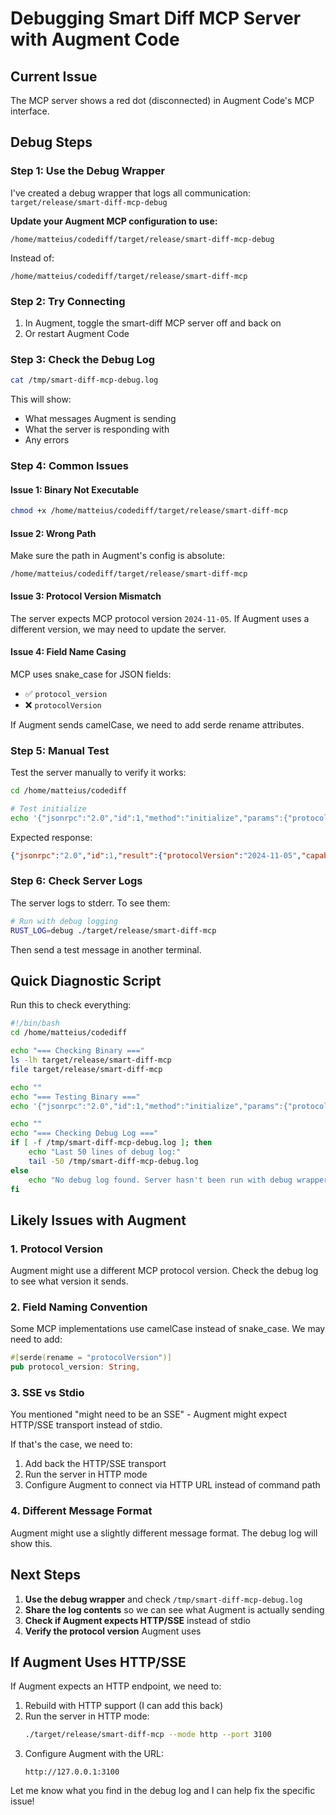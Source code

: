 # Debugging Smart Diff MCP Server with Augment Code

## Current Issue

The MCP server shows a red dot (disconnected) in Augment Code's MCP interface.

## Debug Steps

### Step 1: Use the Debug Wrapper

I've created a debug wrapper that logs all communication: `target/release/smart-diff-mcp-debug`

**Update your Augment MCP configuration to use:**
```
/home/matteius/codediff/target/release/smart-diff-mcp-debug
```

Instead of:
```
/home/matteius/codediff/target/release/smart-diff-mcp
```

### Step 2: Try Connecting

1. In Augment, toggle the smart-diff MCP server off and back on
2. Or restart Augment Code

### Step 3: Check the Debug Log

```bash
cat /tmp/smart-diff-mcp-debug.log
```

This will show:
- What messages Augment is sending
- What the server is responding with
- Any errors

### Step 4: Common Issues

#### Issue 1: Binary Not Executable
```bash
chmod +x /home/matteius/codediff/target/release/smart-diff-mcp
```

#### Issue 2: Wrong Path
Make sure the path in Augment's config is absolute:
```
/home/matteius/codediff/target/release/smart-diff-mcp
```

#### Issue 3: Protocol Version Mismatch

The server expects MCP protocol version `2024-11-05`. If Augment uses a different version, we may need to update the server.

#### Issue 4: Field Name Casing

MCP uses snake_case for JSON fields:
- ✅ `protocol_version`
- ❌ `protocolVersion`

If Augment sends camelCase, we need to add serde rename attributes.

### Step 5: Manual Test

Test the server manually to verify it works:

```bash
cd /home/matteius/codediff

# Test initialize
echo '{"jsonrpc":"2.0","id":1,"method":"initialize","params":{"protocol_version":"2024-11-05","capabilities":{},"client_info":{"name":"test","version":"1.0"}}}' | ./target/release/smart-diff-mcp
```

Expected response:
```json
{"jsonrpc":"2.0","id":1,"result":{"protocolVersion":"2024-11-05","capabilities":{"tools":{},"resources":{}},"serverInfo":{"name":"smart-diff-mcp","version":"0.1.0"}}}
```

### Step 6: Check Server Logs

The server logs to stderr. To see them:

```bash
# Run with debug logging
RUST_LOG=debug ./target/release/smart-diff-mcp
```

Then send a test message in another terminal.

## Quick Diagnostic Script

Run this to check everything:

```bash
#!/bin/bash
cd /home/matteius/codediff

echo "=== Checking Binary ==="
ls -lh target/release/smart-diff-mcp
file target/release/smart-diff-mcp

echo ""
echo "=== Testing Binary ==="
echo '{"jsonrpc":"2.0","id":1,"method":"initialize","params":{"protocol_version":"2024-11-05","capabilities":{},"client_info":{"name":"test","version":"1.0"}}}' | timeout 2 ./target/release/smart-diff-mcp 2>&1

echo ""
echo "=== Checking Debug Log ==="
if [ -f /tmp/smart-diff-mcp-debug.log ]; then
    echo "Last 50 lines of debug log:"
    tail -50 /tmp/smart-diff-mcp-debug.log
else
    echo "No debug log found. Server hasn't been run with debug wrapper yet."
fi
```

## Likely Issues with Augment

### 1. Protocol Version

Augment might use a different MCP protocol version. Check the debug log to see what version it sends.

### 2. Field Naming Convention

Some MCP implementations use camelCase instead of snake_case. We may need to add:

```rust
#[serde(rename = "protocolVersion")]
pub protocol_version: String,
```

### 3. SSE vs Stdio

You mentioned "might need to be an SSE" - Augment might expect HTTP/SSE transport instead of stdio.

If that's the case, we need to:
1. Add back the HTTP/SSE transport
2. Run the server in HTTP mode
3. Configure Augment to connect via HTTP URL instead of command path

### 4. Different Message Format

Augment might use a slightly different message format. The debug log will show this.

## Next Steps

1. **Use the debug wrapper** and check `/tmp/smart-diff-mcp-debug.log`
2. **Share the log contents** so we can see what Augment is actually sending
3. **Check if Augment expects HTTP/SSE** instead of stdio
4. **Verify the protocol version** Augment uses

## If Augment Uses HTTP/SSE

If Augment expects an HTTP endpoint, we need to:

1. Rebuild with HTTP support (I can add this back)
2. Run the server in HTTP mode:
   ```bash
   ./target/release/smart-diff-mcp --mode http --port 3100
   ```
3. Configure Augment with the URL:
   ```
   http://127.0.0.1:3100
   ```

Let me know what you find in the debug log and I can help fix the specific issue!

